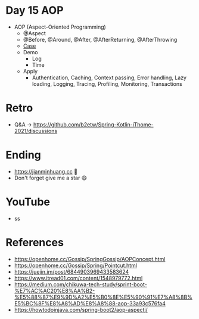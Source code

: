 # Day 15 AOP
* AOP (Aspect-Oriented Programming)
  * @Aspect
  * @Before, @Around, @After, @AfterReturning, @AfterThrowing
  * [Case](https://github.com/b2etw/Spring-Kotlin-iThome-2021/blob/main/sections/day2/common-case.png) 
  * Demo
    * Log
    * Time
  * Apply
    * Authentication, Caching, Context passing, Error handling, Lazy loading, Logging, Tracing, Profiling, Monitoring, Transactions

# Retro
* Q&A -> https://github.com/b2etw/Spring-Kotlin-iThome-2021/discussions

# Ending
* https://jianminhuang.cc 🌈
* Don't forget give me a star 😄

# YouTube
* ss

# References
* https://openhome.cc/Gossip/SpringGossip/AOPConcept.html
* https://openhome.cc/Gossip/Spring/Pointcut.html
* https://juejin.im/post/6844903969433583624
* https://www.itread01.com/content/1548979772.html
* https://medium.com/chikuwa-tech-study/sprint-boot-%E7%AC%AC20%E8%AA%B2-%E5%88%87%E9%9D%A2%E5%B0%8E%E5%90%91%E7%A8%8B%E5%BC%8F%E8%A8%AD%E8%A8%88-aop-33a93c576fa4
* https://howtodoinjava.com/spring-boot2/aop-aspectj/ 
